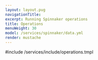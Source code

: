 ```yaml
---
layout: layout.pug
navigationTitle:
excerpt: Running Spinnaker operations
title: Operations
menuWeight: 30
model: /services/spinnaker/data.yml
render: mustache
---
```


#include /services/include/operations.tmpl
